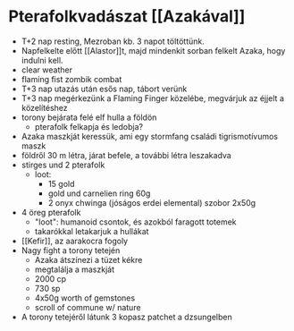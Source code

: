 # Pterafolkvadászat [[Azakával]]

- T+2 nap resting, Mezroban kb. 3 napot töltöttünk.
- Napfelkelte előtt [[Alastor]]t, majd mindenkit sorban felkelt Azaka, hogy indulni kell.
- clear weather
- flaming fist zombik combat
- T+3 nap utazás után esős nap, tábort verünk
- T+3 nap megérkezünk a Flaming Finger közelébe, megvárjuk az éjjelt a közelítéshez
- torony bejárata felé elf hulla a földön
  - pterafolk felkapja és ledobja?
- Azaka maszkját keressük, ami egy stormfang családi tigrismotívumos maszk
- földről 30 m létra, járat befele, a további létra leszakadva
- stirges und 2 pterafolk
  - loot:
    - 15 gold
    - gold und carnelien ring 60g
    - 2 onyx chwinga (jóságos erdei elemental) szobor 2x50g
- 4 öreg pterafolk
  - "loot": humanoid csontok, és azokból faragott totemek
  - takarókkal letakarjuk a hullákat
- [[Kefir]], az aarakocra fogoly
- Nagy fight a torony tetején
  - Azaka átszínezi a tüzet kékre
  - megtalálja a maszkját
  - 2000 cp
  - 730 sp
  - 4x50g worth of gemstones
  - scroll of commune w/ nature
- A torony tetejéről látunk 3 kopasz patchet a dzsungelben
